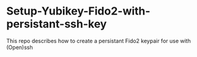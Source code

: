 # Setup-Yubikey-Fido2-with-persistant-ssh-key
This repo describes how to create a persistant Fido2 keypair for use with (Open)ssh
